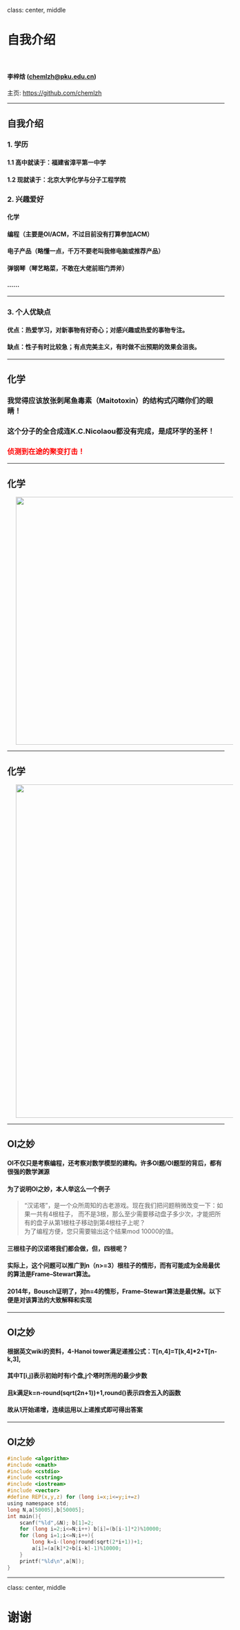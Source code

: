 class: center, middle

# 自我介绍

&nbsp;
&nbsp;

#### 李梓焓 (chemlzh@pku.edu.cn)  

主页: <https://github.com/chemlzh>

---

## 自我介绍

### 1. 学历

#### 1.1 高中就读于：福建省漳平第一中学
#### 1.2 现就读于：北京大学化学与分子工程学院

### 2. 兴趣爱好

#### 化学
#### 编程（主要是OI/ACM，不过目前没有打算参加ACM）
#### 电子产品（略懂一点，千万不要老叫我修电脑或推荐产品）
#### 弹钢琴（琴艺略菜，不敢在大佬前班门弄斧）
#### ……

---

### 3. 个人优缺点

#### 优点：热爱学习，对新事物有好奇心；对感兴趣或热爱的事物专注。
#### 缺点：性子有时比较急；有点完美主义，有时做不出预期的效果会沮丧。

---

## 化学

### 我觉得应该放张刺尾鱼毒素（Maitotoxin）的结构式闪瞎你们的眼睛！
### 这个分子的全合成连K.C.Nicolaou都没有完成，是成环学的圣杯！
### <font color="red">侦测到在途的聚变打击！</font>

---

## 化学

<img src="https://upload.wikimedia.org/wikipedia/commons/4/4d/Maitotoxin_2D_structure.svg" height=574 width=1600 style="margin: 0px 20px">

---

## 化学

<img src="https://upload.wikimedia.org/wikipedia/commons/e/e1/Maitotoxin-3D-vdW.png" height=772 width=1600 style="margin: 0px 20px">

---

## OI之妙

#### OI不仅只是考察编程，还考察对数学模型的建构。许多OI题/OI题型的背后，都有很强的数学渊源
#### 为了说明OI之妙，本人举这么一个例子

> “汉诺塔”，是一个众所周知的古老游戏。现在我们把问题稍微改变一下：如果一共有4根柱子， 而不是3根，那么至少需要移动盘子多少次，才能把所有的盘子从第1根柱子移动到第4根柱子上呢？  
> 为了编程方便，您只需要输出这个结果mod 10000的值。

#### 三根柱子的汉诺塔我们都会做，但，四根呢？
#### 实际上，这个问题可以推广到n（n>=3）根柱子的情形，而有可能成为全局最优的算法是Frame–Stewart算法。
#### 2014年，Bousch证明了，对n=4的情形，Frame–Stewart算法是最优解。以下便是对该算法的大致解释和实现

---

## OI之妙

#### 根据英文wiki的资料，4-Hanoi tower满足递推公式：T[n,4]=T[k,4]*2+T[n-k,3],
#### 其中T[i,j]表示初始时有i个盘,j个塔时所用的最少步数  
#### 且k满足k=n-round(sqrt(2n+1))+1,round()表示四舍五入的函数  
#### 故从1开始递增，连续运用以上递推式即可得出答案  

---
## OI之妙

```c
#include <algorithm>
#include <cmath>
#include <cstdio>
#include <cstring>
#include <iostream>
#include <vector>
#define REP(x,y,z) for (long i=x;i<=y;i+=z)
using namespace std;
long N,a[50005],b[50005];
int main(){
	scanf("%ld",&N); b[1]=2;
	for (long i=2;i<=N;i++) b[i]=(b[i-1]*2)%10000;
	for (long i=1;i<=N;i++){
		long k=i-(long)round(sqrt(2*i+1))+1;
		a[i]=(a[k]*2+b[i-k]-1)%10000;
	}
	printf("%ld\n",a[N]);
}
```

---

class: center, middle

# 谢谢
